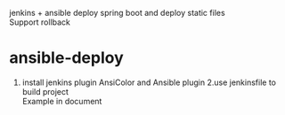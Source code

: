 jenkins +  ansible  deploy  spring boot  and  deploy static files  
Support rollback
# ansible-deploy
1. install  jenkins  plugin 
   AnsiColor and
   Ansible plugin
2.use  jenkinsfile    to  build  project  
Example   in document

